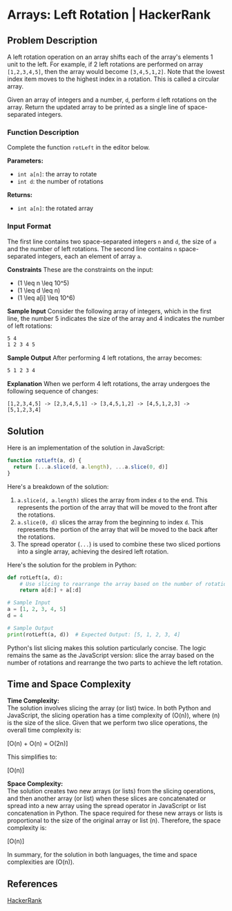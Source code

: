 # Arrays: Left Rotation | HackerRank

## Problem Description

A left rotation operation on an array shifts each of the array's elements 1 unit to the left. For example, if 2 left rotations are performed on array `[1,2,3,4,5]`, then the array would become `[3,4,5,1,2]`. Note that the lowest index item moves to the highest index in a rotation. This is called a circular array.

Given an array of integers and a number, `d`, perform `d` left rotations on the array. Return the updated array to be printed as a single line of space-separated integers.

### Function Description

Complete the function `rotLeft` in the editor below.

**Parameters:**

- `int a[n]`: the array to rotate
- `int d`: the number of rotations

**Returns:**

- `int a[n]`: the rotated array

### Input Format

The first line contains two space-separated integers `n` and `d`, the size of `a` and the number of left rotations.
The second line contains `n` space-separated integers, each an element of array `a`.

**Constraints**
These are the constraints on the input:

- \(1 \leq n \leq 10^5\)
- \(1 \leq d \leq n\)
- \(1 \leq a[i] \leq 10^6\)

**Sample Input**
Consider the following array of  integers, which in the first line, the number 5 indicates the size of the array and 4 indicates the number of left rotations:

```markdown
5 4
1 2 3 4 5
```

**Sample Output**
After performing 4 left rotations, the array becomes:

```markdown
5 1 2 3 4
```

**Explanation**
When we perform 4 left rotations, the array undergoes the following sequence of changes:

`[1,2,3,4,5] -> [2,3,4,5,1] -> [3,4,5,1,2] -> [4,5,1,2,3] -> [5,1,2,3,4]`

## Solution

Here is an implementation of the solution in JavaScript:

```javascript
function rotLeft(a, d) {
  return [...a.slice(d, a.length), ...a.slice(0, d)] 
}
```

Here's a breakdown of the solution:

1. `a.slice(d, a.length)` slices the array from index `d` to the end. This represents the portion of the array that will be moved to the front after the rotations.
2. `a.slice(0, d)` slices the array from the beginning to index `d`. This represents the portion of the array that will be moved to the back after the rotations.
3. The spread operator (`...`) is used to combine these two sliced portions into a single array, achieving the desired left rotation.

Here's the solution for the problem in Python:

```python {cmd}
def rotLeft(a, d):
    # Use slicing to rearrange the array based on the number of rotations d
    return a[d:] + a[:d]

# Sample Input
a = [1, 2, 3, 4, 5]
d = 4

# Sample Output
print(rotLeft(a, d))  # Expected Output: [5, 1, 2, 3, 4]
```

Python's list slicing makes this solution particularly concise. The logic remains the same as the JavaScript version: slice the array based on the number of rotations and rearrange the two parts to achieve the left rotation.

## Time and Space Complexity

**Time Complexity:**  
The solution involves slicing the array (or list) twice. In both Python and JavaScript, the slicing operation has a time complexity of \(O(n)\), where \(n\) is the size of the slice. Given that we perform two slice operations, the overall time complexity is:

\[O(n) + O(n) = O(2n)\]

This simplifies to:

\[O(n)\]

**Space Complexity:**  
The solution creates two new arrays (or lists) from the slicing operations, and then another array (or list) when these slices are concatenated or spread into a new array using the spread operator in JavaScript or list concatenation in Python. The space required for these new arrays or lists is proportional to the size of the original array or list \(n\). Therefore, the space complexity is:

\[O(n)\]

In summary, for the solution in both languages, the time and space complexities are \(O(n)\).

## References

[HackerRank](https://www.hackerrank.com/challenges/ctci-array-left-rotation/problem)
